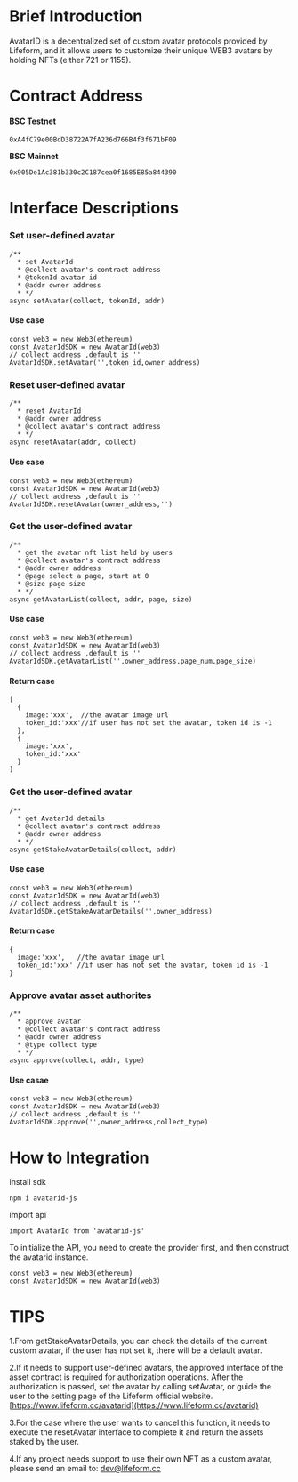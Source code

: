 

# **Brief Introduction**

AvatarID is a decentralized set of custom avatar protocols provided by Lifeform, and it allows users to customize their unique WEB3 avatars by holding NFTs (either 721 or 1155).

# Contract Address

#### BSC Testnet

```plain
0xA4fC79e00BdD38722A7fA236d766B4f3f671bF09
```

**BSC Mainnet**

```plain
0x905De1Ac381b330c2C187cea0f1685E85a844390
```

### 

# Interface Descriptions

### 

### Set user-defined avatar

```plain
/**
  * set AvatarId
  * @collect avatar's contract address
  * @tokenId avatar id
  * @addr owner address
  * */
async setAvatar(collect, tokenId, addr)
```

#### Use case

```plain
const web3 = new Web3(ethereum)
const AvatarIdSDK = new AvatarId(web3)
// collect address ,default is ''
AvatarIdSDK.setAvatar('',token_id,owner_address)
```

#### 

### Reset user-defined avatar

```plain
/**
  * reset AvatarId
  * @addr owner address
  * @collect avatar's contract address
  * */
async resetAvatar(addr, collect)
```

#### Use case

```plain
const web3 = new Web3(ethereum)
const AvatarIdSDK = new AvatarId(web3)
// collect address ,default is ''
AvatarIdSDK.resetAvatar(owner_address,'')
```

#### 

### Get the user-defined avatar

```plain
/**
  * get the avatar nft list held by users
  * @collect avatar's contract address
  * @addr owner address
  * @page select a page, start at 0
  * @size page size
  * */
async getAvatarList(collect, addr, page, size)
```

#### Use case

```plain
const web3 = new Web3(ethereum)
const AvatarIdSDK = new AvatarId(web3)
// collect address ,default is ''
AvatarIdSDK.getAvatarList('',owner_address,page_num,page_size)
```

#### Return case

```plain
[
  {
    image:'xxx',  //the avatar image url
    token_id:'xxx'//if user has not set the avatar, token id is -1
  },
  {
    image:'xxx',
    token_id:'xxx'
  }
]
```

#### 

### Get the user-defined avatar

```plain
/**
  * get AvatarId details
  * @collect avatar's contract address
  * @addr owner address
  * */
async getStakeAvatarDetails(collect, addr)
```

#### Use case

```plain
const web3 = new Web3(ethereum)
const AvatarIdSDK = new AvatarId(web3)
// collect address ,default is ''
AvatarIdSDK.getStakeAvatarDetails('',owner_address)
```

#### Return case

```plain
{
  image:'xxx',   //the avatar image url
  token_id:'xxx' //if user has not set the avatar, token id is -1
}
```

#### 

### Approve avatar asset authorites

```plain
/**
  * approve avatar
  * @collect avatar's contract address
  * @addr owner address
  * @type collect type
  * */
async approve(collect, addr, type)
```

#### Use casae

```plain
const web3 = new Web3(ethereum)
const AvatarIdSDK = new AvatarId(web3)
// collect address ,default is ''
AvatarIdSDK.approve('',owner_address,collect_type)
```

### 

# How to Integration

install sdk

```plain
npm i avatarid-js
```

import api

```plain
import AvatarId from 'avatarid-js'
```

To initialize the API, you need to create the provider first, and then construct the avatarid instance.

```plain
const web3 = new Web3(ethereum)
const AvatarIdSDK = new AvatarId(web3)
```


# TIPS

1.From getStakeAvatarDetails, you can check the details of the current custom avatar, if the user has not set it, there will be a default avatar.

2.If it needs to support user-defined avatars, the approved interface of the asset contract is required for authorization operations. After the authorization is passed, set the avatar by calling setAvatar, or guide the user to the setting page of the Lifeform official website. [https://www.lifeform.cc/avatarid](https://www.lifeform.cc/avatarid)

3.For the case where the user wants to cancel this function, it needs to execute the resetAvatar interface to complete it and return the assets staked by the user.

4.If any project needs support to use their own NFT as a custom avatar, please send an email to: dev@lifeform.cc

